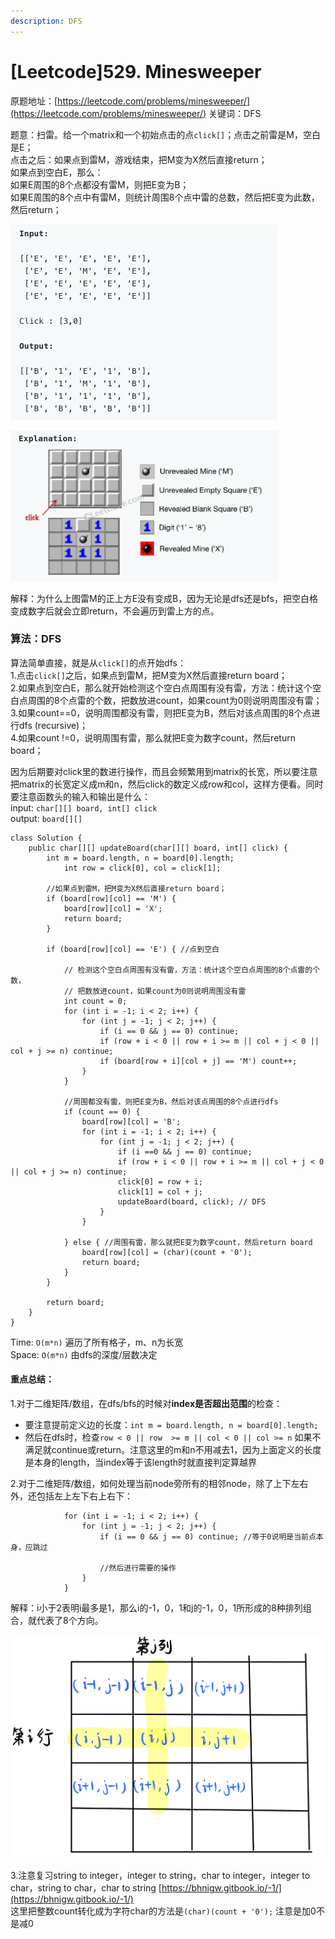```yaml
---
description: DFS
---
```


# \[Leetcode\]529. Minesweeper

原题地址：[https://leetcode.com/problems/minesweeper/](https://leetcode.com/problems/minesweeper/) 关键词：DFS

题意：扫雷。给一个matrix和一个初始点击的点`click[]`；点击之前雷是M，空白是E；  
点击之后：如果点到雷M，游戏结束，把M变为X然后直接return；  
如果点到空白E，那么：  
如果E周围的8个点都没有雷M，则把E变为B；  
如果E周围的8个点中有雷M，则统计周围8个点中雷的总数，然后把E变为此数，然后return；

![](../.gitbook/assets/screen-shot-2021-01-27-at-11.23.57-pm.png)

![](../.gitbook/assets/screen-shot-2021-01-27-at-11.24.07-pm.png)

解释：为什么上图雷M的正上方E没有变成B，因为无论是dfs还是bfs，把空白格变成数字后就会立即return，不会遍历到雷上方的点。



### 算法：DFS

算法简单直接，就是从`click[]`的点开始dfs：  
1.点击`click[]`之后，如果点到雷M，把M变为X然后直接return board；  
2.如果点到空白E，那么就开始检测这个空白点周围有没有雷，方法：统计这个空白点周围的8个点雷的个数，把数放进count，如果count为0则说明周围没有雷；  
3.如果count==0，说明周围都没有雷，则把E变为B，然后对该点周围的8个点进行dfs \(recursive\)；  
4.如果count !=0，说明周围有雷，那么就把E变为数字count，然后return board；

因为后期要对click里的数进行操作，而且会频繁用到matrix的长宽，所以要注意把matrix的长宽定义成m和n，然后click的数定义成row和col，这样方便看。同时要注意函数头的输入和输出是什么：  
input: `char[][] board, int[] click`  
output: `board[][]`

```text
class Solution {
    public char[][] updateBoard(char[][] board, int[] click) {
        int m = board.length, n = board[0].length;
		    int row = click[0], col = click[1];
        
        //如果点到雷M，把M变为X然后直接return board；
        if (board[row][col] == 'M') {
            board[row][col] = 'X';
            return board;
        }

        if (board[row][col] == 'E') { //点到空白
        
            // 检测这个空白点周围有没有雷，方法：统计这个空白点周围的8个点雷的个数，
            // 把数放进count，如果count为0则说明周围没有雷
            int count = 0;
            for (int i = -1; i < 2; i++) {
                for (int j = -1; j < 2; j++) {
                    if (i == 0 && j == 0) continue;
                    if (row + i < 0 || row + i >= m || col + j < 0 || col + j >= n) continue;
                    if (board[row + i][col + j] == 'M') count++;
                }
            }  
            
            //周围都没有雷，则把E变为B，然后对该点周围的8个点进行dfs
            if (count == 0) { 
                board[row][col] = 'B';
                for (int i = -1; i < 2; i++) {
                    for (int j = -1; j < 2; j++) {
                        if (i ==0 && j == 0) continue;
                        if (row + i < 0 || row + i >= m || col + j < 0 || col + j >= n) continue;
                        click[0] = row + i;
                        click[1] = col + j;
                        updateBoard(board, click); // DFS
                    }
                }     
                
            } else { //周围有雷，那么就把E变为数字count，然后return board
                board[row][col] = (char)(count + '0');
                return board;
            }
        }
              
        return board;
    }
}
```

Time: `O(m*n)` 遍历了所有格子，m、n为长宽  
Space: `O(m*n)` 由dfs的深度/层数决定



#### 重点总结：

1.对于二维矩阵/数组，在dfs/bfs的时候对**index是否超出范围**的检查：

* 要注意提前定义边的长度：`int m = board.length, n = board[0].length;`
* 然后在dfs时，检查`row < 0 || row  >= m || col < 0 || col >= n` 如果不满足就continue或return。注意这里的m和n不用减去1，因为上面定义的长度是本身的length，当index等于该length时就直接判定算越界

2.对于二维矩阵/数组，如何处理当前node旁所有的相邻node，除了上下左右外，还包括左上左下右上右下：

```text
            for (int i = -1; i < 2; i++) {
                for (int j = -1; j < 2; j++) {
                    if (i == 0 && j == 0) continue; //等于0说明是当前点本身，应跳过
                    
                    //然后进行需要的操作
                }
            } 
```

解释：i小于2表明i最多是1，那么i的-1，0，1和j的-1，0，1所形成的8种排列组合，就代表了8个方向。

![](../.gitbook/assets/img_6423.jpg)

3.注意复习string to integer，integer to string，char to integer，integer to char，string to char，char to string [https://bhnigw.gitbook.io/-1/](https://bhnigw.gitbook.io/-1/)  
这里把整数count转化成为字符char的方法是`(char)(count + '0');` 注意是加0不是减0



